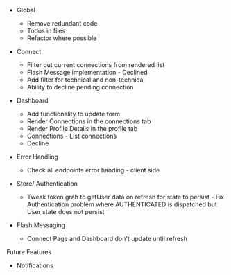 - Global
  - Remove redundant code
  - Todos in files  
  - Refactor where possible


- Connect
  - Filter out current connections from rendered list
  - Flash Message implementation - Declined
  - Add filter for technical and non-technical
  - Ability to decline pending connection
    

- Dashboard
  - Add functionality to update form
  - Render Connections in the connections tab
  - Render Profile Details in the profile tab
  - Connections - List connections
  - Decline

- Error Handling
  - Check all endpoints error handing - client side

- Store/ Authentication
  - Tweak token grab to getUser data on refresh for state to persist - Fix Authentication problem where AUTHENTICATED is dispatched but User state does not persist

- Flash Messaging  
  - Connect Page and Dashboard don't update until refresh

Future Features
- Notifications